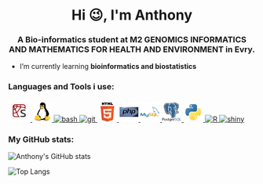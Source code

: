 <h1 align="center">Hi 😉, I'm Anthony</h1>
<h3 align="center">A Bio-informatics student at M2 GENOMICS INFORMATICS AND MATHEMATICS FOR HEALTH AND ENVIRONMENT in Evry.</h3>

- I’m currently learning **bioinformatics and biostatistics**

<h3 align="left">Languages and Tools i use:</h3>

<p align="left"> <a href="https://www.spyder-ide.org/" target="_blank" rel="noreferrer"> <img src="https://github.com/spyder-ide/spyder/blob/master/spyder/images/spyder.svg" alt="spyder" width="45" height="45"/> </a>  <a href="https://www.linux.org/" target="_blank" rel="noreferrer"> <img src="https://raw.githubusercontent.com/devicons/devicon/master/icons/linux/linux-original.svg" alt="linux" width="40" height="40"/> </a> <a href="https://www.gnu.org/software/bash/" target="_blank" rel="noreferrer"> <img src="https://www.vectorlogo.zone/logos/gnu_bash/gnu_bash-icon.svg" alt="bash" width="40" height="40"/> </a> <a href="https://git-scm.com/" target="_blank" rel="noreferrer"> <img src="https://www.vectorlogo.zone/logos/git-scm/git-scm-icon.svg" alt="git" width="40" height="40"/> </a> <a href="https://www.w3.org/html/" target="_blank" rel="noreferrer"> <img src="https://raw.githubusercontent.com/devicons/devicon/master/icons/html5/html5-original-wordmark.svg" alt="html5" width="40" height="40"/> </a> <a href="https://www.php.net" target="_blank" rel="noreferrer"> <img src="https://raw.githubusercontent.com/devicons/devicon/master/icons/php/php-original.svg" alt="php" width="40" height="40"/> </a> <a href="https://www.mysql.com/" target="_blank" rel="noreferrer"> <img src="https://raw.githubusercontent.com/devicons/devicon/master/icons/mysql/mysql-original-wordmark.svg" alt="mysql" width="40" height="40"/> </a> <a href="https://www.postgresql.org" target="_blank" rel="noreferrer"> <img src="https://raw.githubusercontent.com/devicons/devicon/master/icons/postgresql/postgresql-original-wordmark.svg" alt="postgresql" width="40" height="40"/> </a> <a href="https://www.python.org" target="_blank" rel="noreferrer"> <img src="https://raw.githubusercontent.com/devicons/devicon/master/icons/python/python-original.svg" alt="python" width="40" height="40"/> </a> <a href="https://www.rstudio.com/" target="_blank" rel="noreferrer"> <img src="https://www.vectorlogo.zone/logos/r-project/r-project-icon.svg" alt="R" width="40" height="40"/> </a> <a href="https://shiny.rstudio.com/" target="_blank" rel="noreferrer"> <img src="https://rstudio-education.github.io/shiny-course/images/shiny.png" alt="shiny" width="38" height="38"/> </a></p>


<h3 align="left">My GitHub stats:</h3>

![Anthony's GitHub stats](https://github-readme-stats.vercel.app/api?username=Anthony96p&count_private=true&include_all_commits=true&theme=tokyonight)


![Top Langs](https://github-readme-stats.vercel.app/api/top-langs/?username=Anthony96p&count-private=true&theme=tokyonight)
